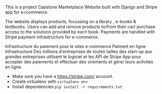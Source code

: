 This is a project Capstone Marketplace 
Website built with Django and Stripe app for e=commerce. 

The website displays products, focussing on a library , e-books & textbooks. 
Users can add and remove products to/from their cart
purchase access to the solutions provided by each book. 
Payments are handled with Stripe payment infrastructure for e-commerce.


Infrastructure du paiement pour le sites e-commerce 
Paiment en ligne Infrastructure 
Des millions d'entreprises de toutes tailles des start-up aux grandes entreprises utilisent le logiciel et les API de Stripe 
App pour accepter des paiements et effectuer des virements et gérer leurs activités en ligne.

- Make sure you have a https://stripe.com/ account. 
- Create virtualenv with `virtualenv env`
- Install dependencies `pip install -r requirements.txt`